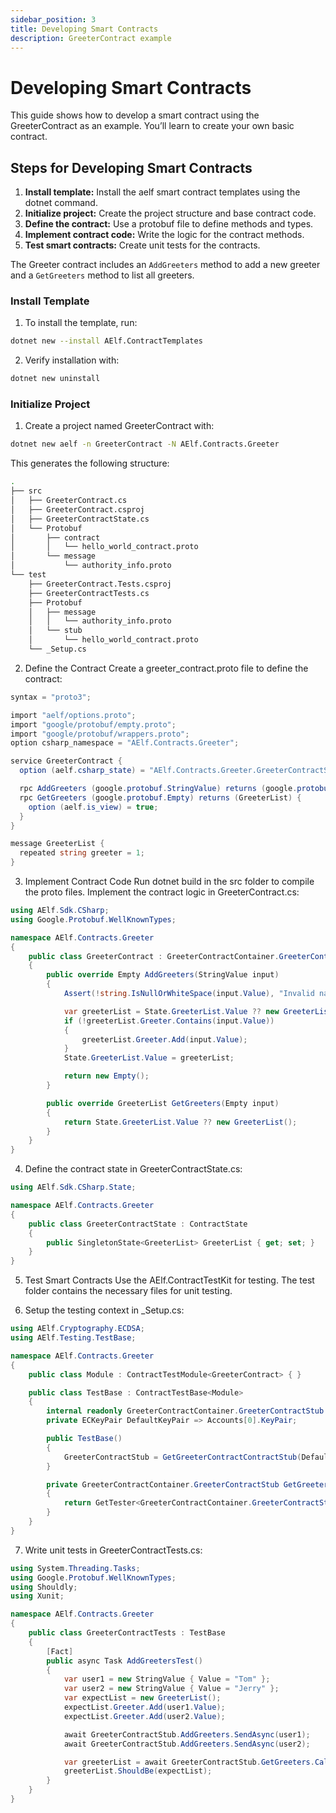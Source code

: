 ```yaml
---
sidebar_position: 3
title: Developing Smart Contracts
description: GreeterContract example
---
```



# Developing Smart Contracts
This guide shows how to develop a smart contract using the GreeterContract as an example. You’ll learn to create your own basic contract.

## Steps for Developing Smart Contracts
1. **Install template:** Install the aelf smart contract templates using the dotnet command.
2. **Initialize project:** Create the project structure and base contract code.
3. **Define the contract:** Use a protobuf file to define methods and types.
4. **Implement contract code:** Write the logic for the contract methods.
5. **Test smart contracts:** Create unit tests for the contracts.

The Greeter contract includes an `AddGreeters` method to add a new greeter and a `GetGreeters` method to list all greeters.

### Install Template
1. To install the template, run:
```sh
dotnet new --install AElf.ContractTemplates
```

2. Verify installation with:
```sh
dotnet new uninstall
```

### Initialize Project
1. Create a project named GreeterContract with:
```sh
dotnet new aelf -n GreeterContract -N AElf.Contracts.Greeter
```
This generates the following structure:
```sh
.
├── src
│   ├── GreeterContract.cs
│   ├── GreeterContract.csproj
│   ├── GreeterContractState.cs
│   └── Protobuf
│       ├── contract
│       │   └── hello_world_contract.proto
│       └── message
│           └── authority_info.proto
└── test
    ├── GreeterContract.Tests.csproj
    ├── GreeterContractTests.cs
    ├── Protobuf
    │   ├── message
    │   │   └── authority_info.proto
    │   └── stub
    │       └── hello_world_contract.proto
    └── _Setup.cs
```

2. Define the Contract
Create a greeter_contract.proto file to define the contract:
```cs
syntax = "proto3";

import "aelf/options.proto";
import "google/protobuf/empty.proto";
import "google/protobuf/wrappers.proto";
option csharp_namespace = "AElf.Contracts.Greeter";

service GreeterContract {
  option (aelf.csharp_state) = "AElf.Contracts.Greeter.GreeterContractState";

  rpc AddGreeters (google.protobuf.StringValue) returns (google.protobuf.Empty) {}
  rpc GetGreeters (google.protobuf.Empty) returns (GreeterList) {
    option (aelf.is_view) = true;
  }
}

message GreeterList {
  repeated string greeter = 1;
}
```

3. Implement Contract Code
Run dotnet build in the src folder to compile the proto files. Implement the contract logic in GreeterContract.cs:
```cs
using AElf.Sdk.CSharp;
using Google.Protobuf.WellKnownTypes;

namespace AElf.Contracts.Greeter
{
    public class GreeterContract : GreeterContractContainer.GreeterContractBase
    {
        public override Empty AddGreeters(StringValue input)
        {
            Assert(!string.IsNullOrWhiteSpace(input.Value), "Invalid name.");

            var greeterList = State.GreeterList.Value ?? new GreeterList();
            if (!greeterList.Greeter.Contains(input.Value))
            {
                greeterList.Greeter.Add(input.Value);
            }
            State.GreeterList.Value = greeterList;

            return new Empty();
        }

        public override GreeterList GetGreeters(Empty input)
        {
            return State.GreeterList.Value ?? new GreeterList();
        }
    }
}
```

4. Define the contract state in GreeterContractState.cs:
```cs
using AElf.Sdk.CSharp.State;

namespace AElf.Contracts.Greeter
{
    public class GreeterContractState : ContractState
    {
        public SingletonState<GreeterList> GreeterList { get; set; }
    }
}
```

5. Test Smart Contracts
Use the AElf.ContractTestKit for testing. The test folder contains the necessary files for unit testing.

6. Setup the testing context in _Setup.cs:
```cs
using AElf.Cryptography.ECDSA;
using AElf.Testing.TestBase;

namespace AElf.Contracts.Greeter
{
    public class Module : ContractTestModule<GreeterContract> { }

    public class TestBase : ContractTestBase<Module>
    {
        internal readonly GreeterContractContainer.GreeterContractStub GreeterContractStub;
        private ECKeyPair DefaultKeyPair => Accounts[0].KeyPair;

        public TestBase()
        {
            GreeterContractStub = GetGreeterContractContractStub(DefaultKeyPair);
        }

        private GreeterContractContainer.GreeterContractStub GetGreeterContractContractStub(ECKeyPair senderKeyPair)
        {
            return GetTester<GreeterContractContainer.GreeterContractStub>(ContractAddress, senderKeyPair);
        }
    }
}
```

7. Write unit tests in GreeterContractTests.cs:
```cs
using System.Threading.Tasks;
using Google.Protobuf.WellKnownTypes;
using Shouldly;
using Xunit;

namespace AElf.Contracts.Greeter
{
    public class GreeterContractTests : TestBase
    {
        [Fact]
        public async Task AddGreetersTest()
        {
            var user1 = new StringValue { Value = "Tom" };
            var user2 = new StringValue { Value = "Jerry" };
            var expectList = new GreeterList();
            expectList.Greeter.Add(user1.Value);
            expectList.Greeter.Add(user2.Value);

            await GreeterContractStub.AddGreeters.SendAsync(user1);
            await GreeterContractStub.AddGreeters.SendAsync(user2);

            var greeterList = await GreeterContractStub.GetGreeters.CallAsync(new Empty());
            greeterList.ShouldBe(expectList);
        }
    }
}
```